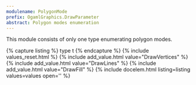 ```yaml
---
modulename: PolygonMode
prefix: OgamlGraphics.DrawParameter
abstract: Polygon modes enumeration
---
```


This module consists of only one type enumerating polygon modes.

{% capture listing %}
type t
{% endcapture %}
{% include values_reset.html %}
{% include add_value.html value="DrawVertices" %}
{% include add_value.html value="DrawLines" %}
{% include add_value.html value="DrawFill" %}
{% include docelem.html listing=listing values=values open='' %}
